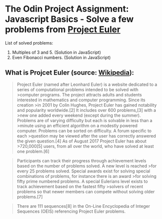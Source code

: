 # The Odin Project Assignment: Javascript Basics - Solve a few problems from [Project Euler](https://projecteuler.net) 

List of solved problems:

1. Multiples of 3 and 5. (Solution in JavaScript)
2. Even Fibonacci numbers. (Solution in JavaScript)

## What is Projcet Euler (source: [Wikipedia](https://en.wikipedia.org/wiki/Project_Euler)):

>Project Euler (named after Leonhard Euler) is a website dedicated to a series of computational problems intended to be solved with >computer programs. The project attracts adults and students interested in mathematics and computer programming. Since its creation >in 2001 by Colin Hughes, Project Euler has gained notability and popularity worldwide.[2] It includes over 600 problems,[3] with a >new one added every weekend (except during the summer). Problems are of varying difficulty but each is solvable in less than a >minute using an efficient algorithm on a modestly powered computer. Problems can be sorted on difficulty. A forum specific to each >question may be viewed after the user has correctly answered the given question.[4] As of August 2017 Project Euler has about >720,000[5] users, from all over the world, who have solved at least one problem.[6]

>Participants can track their progress through achievement levels based on the number of problems solved. A new level is reached >for every 25 problems solved. Special awards exist for solving special combinations of problems, for instance there is an award >for solving fifty prime numbered problems. A special Eulerians level exists to track achievement based on the fastest fifty >solvers of recent problems so that newer members can compete without solving older problems.[7]

>There are 111 sequences[8] in the On-Line Encyclopedia of Integer Sequences (OEIS) referencing Project Euler problems.
